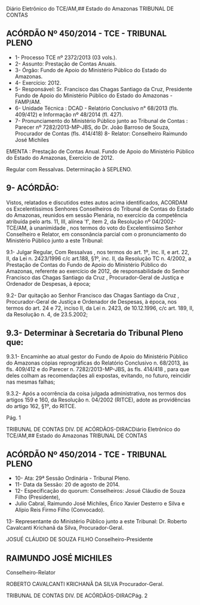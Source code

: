 Diário Eletrônico do TCE/AM,## Estado do Amazonas TRIBUNAL DE CONTAS

## ACÓRDÃO Nº 450/2014 - TCE - TRIBUNAL PLENO

- 1- Processo TCE nº 2372/2013 (03 vols.).
- 2- Assunto: Prestação de Contas Anuais.
- 3- Órgão: Fundo de Apoio do Ministério Público do Estado do Amazonas.
- 4- Exercício: 2012.
- 5- Responsável: Sr. Francisco das Chagas Santiago da Cruz, Presidente Fundo de Apoio do Ministério Público do Estado do Amazonas - FAMP/AM.
- 6- Unidade Técnica : DCAD - Relatório Conclusivo n° 68/2013 (fls. 409/412) e Informação nº 48/2014 (fl. 427).
- 7-  Pronunciamento  do  Ministério  Público  junto  ao  Tribunal  de  Contas :  Parecer  nº 7282/2013-MP-JBS, do Dr. João Barroso de Souza, Procurador de Contas (fls. 414/418) 8- Relator: Conselheiro Raimundo José Michiles

EMENTA :  Prestação de Contas Anual. Fundo de  Apoio  do  Ministério  Público  do  Estado  do Amazonas, Exercício de 2012.

Regular com Ressalvas. Determinação à SEPLENO.

## 9- ACÓRDÃO:

Vistos,  relatados  e  discutidos  estes  autos  acima  identificados, ACORDAM os Excelentíssimos  Senhores Conselheiros  do  Tribunal  de  Contas  do  Estado  do  Amazonas, reunidos em sessão Plenária, no exercício da competência atribuída pelo arts. 11, III, alínea 'f',  item  2,  da  Resolução  nº  04/2002-TCE/AM, à  unanimidade ,  nos  termos  do  voto  do Excelentíssimo Senhor Conselheiro e Relator, em consonância parcial com o pronunciamento do Ministério Público junto a este Tribunal:

9.1- Julgar Regular, Com Ressalvas , nos termos do art. 1º, inc. II, e art. 22, II, da Lei n.  2423/1996 c/c art.188, §1º,  inc.  II, da Resolução TC n. 4/2002,  a Prestação de Contas do Fundo de  Apoio do  Ministério Público do  Amazonas, referente ao exercício de 2012, de responsabilidade do Senhor Francisco das Chagas  Santiago da Cruz , Procurador-Geral de Justiça e Ordenador de Despesas, à época;

9.2-  Dar  quitação ao  Senhor Francisco  das  Chagas  Santiago  da  Cruz , Procurador-Geral de Justiça e Ordenador de Despesas, à época, nos termos do art. 24 e 72, inciso II, da Lei n. 2423, de 10.12.1996, c/c art. 189, II, da Resolução n. 4, de 23.5.2002;

## 9.3- Determinar à Secretaria do Tribunal Pleno que:

9.3.1- Encaminhe ao atual gestor do Fundo de Apoio do Ministério Público do Amazonas cópias reprográficas do Relatório Conclusivo n. 68/2013, às fls. 409/412 e do Parecer n. 7282/2013-MP-JBS, às fls. 414/418 , para que deles colham as recomendações ali expostas, evitando, no futuro, reincidir nas mesmas falhas;

9.3.2- Após a ocorrência da coisa julgada administrativa, nos termos dos artigos 159 e 160, da Resolução n. 04/2002 (RITCE), adote as providências do artigo 162, §1º, do RITCE.

Pág. 1

TRIBUNAL DE CONTAS DIV. DE ACÓRDÃOS-DIRACDiário Eletrônico do TCE/AM,## Estado do Amazonas TRIBUNAL DE CONTAS

## ACÓRDÃO Nº 450/2014 - TCE - TRIBUNAL PLENO

- 10- Ata: 29ª Sessão Ordinária - Tribunal Pleno.
- 11- Data da Sessão: 20 de agosto de 2014.
- 12- Especificação do quorum: Conselheiros: Josué Cláudio de Souza Filho (Presidente),
- Julio Cabral, Raimundo José Michiles, Érico Xavier Desterro e Silva e Alípio Reis Firmo Filho (Convocado).

13- Representante do Ministério Público junto a este Tribunal: Dr. Roberto Cavalcanti Krichanã da Silva, Procurador-Geral.

JOSUÉ CLÁUDIO DE SOUZA FILHO Conselheiro-Presidente

## RAIMUNDO JOSÉ MICHILES

Conselheiro-Relator

ROBERTO CAVALCANTI KRICHANÃ DA SILVA Procurador-Geral.

TRIBUNAL DE CONTAS DIV. DE ACÓRDÃOS-DIRACPág. 2